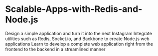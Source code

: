 # Scalable-Apps-with-Redis-and-Node.js
Design a simple application and turn it into the next Instagram Integrate utilities such as Redis, Socket.io, and Backbone to create Node.js web applications Learn to develop a complete web application right from the frontend to the backend in a streamlined manner
